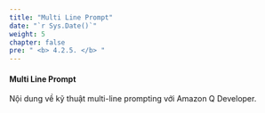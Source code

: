 ```yaml
---
title: "Multi Line Prompt"
date: "`r Sys.Date()`"
weight: 5
chapter: false
pre: " <b> 4.2.5. </b> "
---
```


#### Multi Line Prompt

Nội dung về kỹ thuật multi-line prompting với Amazon Q Developer.
